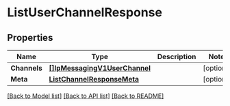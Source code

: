 # ListUserChannelResponse

## Properties

Name | Type | Description | Notes
------------ | ------------- | ------------- | -------------
**Channels** | [**[]IpMessagingV1UserChannel**](IpMessagingV1UserChannel.md) |  |[optional] 
**Meta** | [**ListChannelResponseMeta**](ListChannelResponseMeta.md) |  |[optional] 

[[Back to Model list]](../README.md#documentation-for-models) [[Back to API list]](../README.md#documentation-for-api-endpoints) [[Back to README]](../README.md)


